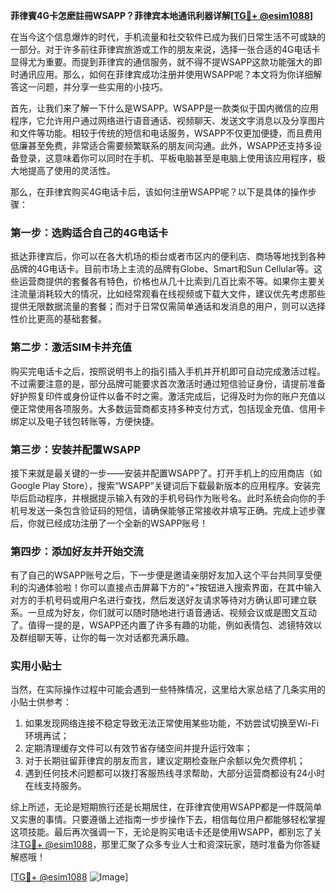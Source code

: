 **菲律賓4G卡怎麽註冊WSAPP？菲律宾本地通讯利器详解[[TG💪+ @esim1088](https://t.me/s/esim1088)]**

在当今这个信息爆炸的时代，手机流量和社交软件已成为我们日常生活不可或缺的一部分。对于许多前往菲律宾旅游或工作的朋友来说，选择一张合适的4G电话卡显得尤为重要。而提到菲律宾的通信服务，就不得不提WSAPP这款功能强大的即时通讯应用。那么，如何在菲律宾成功注册并使用WSAPP呢？本文将为你详细解答这一问题，并分享一些实用的小技巧。

首先，让我们来了解一下什么是WSAPP。WSAPP是一款类似于国内微信的应用程序，它允许用户通过网络进行语音通话、视频聊天、发送文字消息以及分享图片和文件等功能。相较于传统的短信和电话服务，WSAPP不仅更加便捷，而且费用低廉甚至免费，非常适合需要频繁联系的朋友间沟通。此外，WSAPP还支持多设备登录，这意味着你可以同时在手机、平板电脑甚至是电脑上使用该应用程序，极大地提高了使用的灵活性。

那么，在菲律宾购买4G电话卡后，该如何注册WSAPP呢？以下是具体的操作步骤：

### 第一步：选购适合自己的4G电话卡

抵达菲律宾后，你可以在各大机场的柜台或者市区内的便利店、商场等地找到各种品牌的4G电话卡。目前市场上主流的品牌有Globe、Smart和Sun Cellular等。这些运营商提供的套餐各有特色，价格也从几十比索到几百比索不等。如果你主要关注流量消耗较大的情况，比如经常观看在线视频或下载大文件，建议优先考虑那些提供无限数据流量的套餐；而对于日常仅需简单通话和发消息的用户，则可以选择性价比更高的基础套餐。

### 第二步：激活SIM卡并充值

购买完电话卡之后，按照说明书上的指引插入手机并开机即可自动完成激活过程。不过需要注意的是，部分品牌可能要求首次激活时通过短信验证身份，请提前准备好护照复印件或身份证件以备不时之需。激活完成后，记得及时为你的账户充值以便正常使用各项服务。大多数运营商都支持多种支付方式，包括现金充值、信用卡绑定以及电子钱包转账等，方便快捷。

### 第三步：安装并配置WSAPP

接下来就是最关键的一步——安装并配置WSAPP了。打开手机上的应用商店（如Google Play Store），搜索“WSAPP”关键词后下载最新版本的应用程序。安装完毕后启动程序，并根据提示输入有效的手机号码作为账号名。此时系统会向你的手机号发送一条包含验证码的短信，请确保能够正常接收并填写正确。完成上述步骤后，你就已经成功注册了一个全新的WSAPP账号！

### 第四步：添加好友并开始交流

有了自己的WSAPP账号之后，下一步便是邀请亲朋好友加入这个平台共同享受便利的沟通体验啦！你可以直接点击屏幕下方的“+”按钮进入搜索界面，在其中输入对方的手机号码或用户名进行查找，然后发送好友请求等待对方确认即可建立联系。一旦成为好友，你们就可以随时随地进行语音通话、视频会议或是图文互动了。值得一提的是，WSAPP还内置了许多有趣的功能，例如表情包、滤镜特效以及群组聊天等，让你的每一次对话都充满乐趣。

### 实用小贴士

当然，在实际操作过程中可能会遇到一些特殊情况，这里给大家总结了几条实用的小贴士供参考：

1. 如果发现网络连接不稳定导致无法正常使用某些功能，不妨尝试切换至Wi-Fi环境再试；
2. 定期清理缓存文件可以有效节省存储空间并提升运行效率；
3. 对于长期驻留菲律宾的朋友而言，建议定期检查账户余额以免欠费停机；
4. 遇到任何技术问题都可以拨打客服热线寻求帮助，大部分运营商都设有24小时在线支持服务。

综上所述，无论是短期旅行还是长期居住，在菲律宾使用WSAPP都是一件既简单又实惠的事情。只要遵循上述指南一步步操作下去，相信每位用户都能够轻松掌握这项技能。最后再次强调一下，无论是购买电话卡还是使用WSAPP，都别忘了关注[TG💪+ @esim1088](https://t.me/s/esim1088)，那里汇聚了众多专业人士和资深玩家，随时准备为你答疑解惑哦！

[[TG💪+ @esim1088](https://t.me/s/esim1088) ![Image](https://i.postimg.cc/4NQfJmqS/Snipaste-2025-05-13-00-14-12.png)]